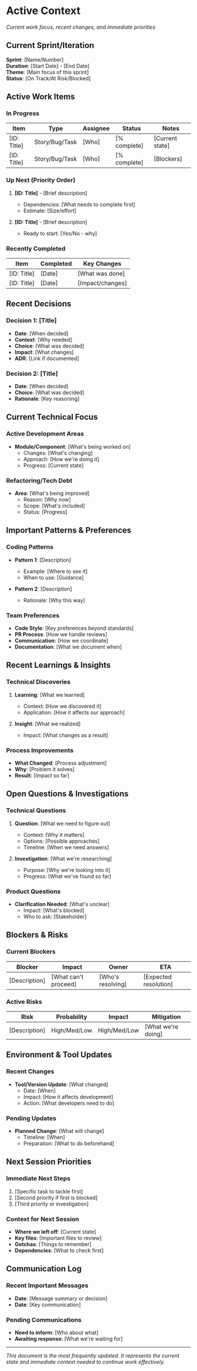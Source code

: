 # Active Context

*Current work focus, recent changes, and immediate priorities*

## Current Sprint/Iteration

**Sprint**: [Name/Number]  
**Duration**: [Start Date] - [End Date]  
**Theme**: [Main focus of this sprint]  
**Status**: [On Track/At Risk/Blocked]

## Active Work Items

### In Progress
| Item | Type | Assignee | Status | Notes |
|------|------|----------|--------|-------|
| [ID: Title] | Story/Bug/Task | [Who] | [% complete] | [Current state] |
| [ID: Title] | Story/Bug/Task | [Who] | [% complete] | [Blockers] |

### Up Next (Priority Order)
1. **[ID: Title]** - [Brief description]
   - Dependencies: [What needs to complete first]
   - Estimate: [Size/effort]
   
2. **[ID: Title]** - [Brief description]
   - Ready to start: [Yes/No - why]

### Recently Completed
| Item | Completed | Key Changes |
|------|-----------|-------------|
| [ID: Title] | [Date] | [What was done] |
| [ID: Title] | [Date] | [Impact/changes] |

## Recent Decisions

### Decision 1: [Title]
- **Date**: [When decided]
- **Context**: [Why needed]
- **Choice**: [What was decided]
- **Impact**: [What changes]
- **ADR**: [Link if documented]

### Decision 2: [Title]
- **Date**: [When decided]
- **Choice**: [What was decided]
- **Rationale**: [Key reasoning]

## Current Technical Focus

### Active Development Areas
- **Module/Component**: [What's being worked on]
  - Changes: [What's changing]
  - Approach: [How we're doing it]
  - Progress: [Current state]

### Refactoring/Tech Debt
- **Area**: [What's being improved]
  - Reason: [Why now]
  - Scope: [What's included]
  - Status: [Progress]

## Important Patterns & Preferences

### Coding Patterns
- **Pattern 1**: [Description]
  - Example: [Where to see it]
  - When to use: [Guidance]
  
- **Pattern 2**: [Description]
  - Rationale: [Why this way]

### Team Preferences
- **Code Style**: [Key preferences beyond standards]
- **PR Process**: [How we handle reviews]
- **Communication**: [How we coordinate]
- **Documentation**: [What we document when]

## Recent Learnings & Insights

### Technical Discoveries
1. **Learning**: [What we learned]
   - Context: [How we discovered it]
   - Application: [How it affects our approach]

2. **Insight**: [What we realized]
   - Impact: [What changes as a result]

### Process Improvements
- **What Changed**: [Process adjustment]
- **Why**: [Problem it solves]
- **Result**: [Impact so far]

## Open Questions & Investigations

### Technical Questions
1. **Question**: [What we need to figure out]
   - Context: [Why it matters]
   - Options: [Possible approaches]
   - Timeline: [When we need answers]

2. **Investigation**: [What we're researching]
   - Purpose: [Why we're looking into it]
   - Progress: [What we've found so far]

### Product Questions
- **Clarification Needed**: [What's unclear]
  - Impact: [What's blocked]
  - Who to ask: [Stakeholder]

## Blockers & Risks

### Current Blockers
| Blocker | Impact | Owner | ETA |
|---------|--------|-------|-----|
| [Description] | [What can't proceed] | [Who's resolving] | [Expected resolution] |

### Active Risks
| Risk | Probability | Impact | Mitigation |
|------|-------------|--------|------------|
| [Description] | High/Med/Low | High/Med/Low | [What we're doing] |

## Environment & Tool Updates

### Recent Changes
- **Tool/Version Update**: [What changed]
  - Date: [When]
  - Impact: [How it affects development]
  - Action: [What developers need to do]

### Pending Updates
- **Planned Change**: [What will change]
  - Timeline: [When]
  - Preparation: [What to do beforehand]

## Next Session Priorities

### Immediate Next Steps
1. [Specific task to tackle first]
2. [Second priority if first is blocked]
3. [Third priority or investigation]

### Context for Next Session
- **Where we left off**: [Current state]
- **Key files**: [Important files to review]
- **Gotchas**: [Things to remember]
- **Dependencies**: [What to check first]

## Communication Log

### Recent Important Messages
- **Date**: [Message summary or decision]
- **Date**: [Key communication]

### Pending Communications
- **Need to inform**: [Who about what]
- **Awaiting response**: [What we're waiting for]

---
*This document is the most frequently updated. It represents the current state and immediate context needed to continue work effectively.*